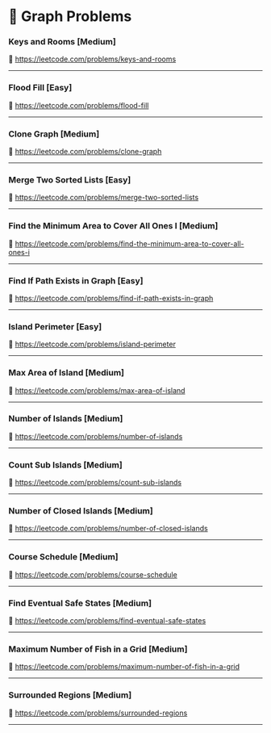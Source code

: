 # 🔗 Graph Problems

### Keys and Rooms [Medium]

🔗 https://leetcode.com/problems/keys-and-rooms

---

### Flood Fill [Easy]

🔗 https://leetcode.com/problems/flood-fill

---

### Clone Graph [Medium]

🔗 https://leetcode.com/problems/clone-graph

---

### Merge Two Sorted Lists [Easy]

🔗 https://leetcode.com/problems/merge-two-sorted-lists

---

### Find the Minimum Area to Cover All Ones I [Medium]

🔗 https://leetcode.com/problems/find-the-minimum-area-to-cover-all-ones-i

---

### Find If Path Exists in Graph [Easy]

🔗 https://leetcode.com/problems/find-if-path-exists-in-graph

---

### Island Perimeter [Easy]

🔗 https://leetcode.com/problems/island-perimeter

---

### Max Area of Island [Medium]

🔗 https://leetcode.com/problems/max-area-of-island

---

### Number of Islands [Medium]

🔗 https://leetcode.com/problems/number-of-islands

---

### Count Sub Islands [Medium]

🔗 https://leetcode.com/problems/count-sub-islands

---

### Number of Closed Islands [Medium]

🔗 https://leetcode.com/problems/number-of-closed-islands

---

### Course Schedule [Medium]

🔗 https://leetcode.com/problems/course-schedule

---

### Find Eventual Safe States [Medium]

🔗 https://leetcode.com/problems/find-eventual-safe-states

---

### Maximum Number of Fish in a Grid [Medium]

🔗 https://leetcode.com/problems/maximum-number-of-fish-in-a-grid

---

### Surrounded Regions [Medium]

🔗 https://leetcode.com/problems/surrounded-regions

---
